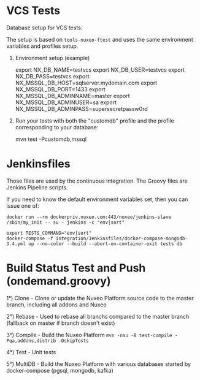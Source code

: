 # VCS Tests

Database setup for VCS tests.

The setup is based on `tools-nuxeo-ftest` and uses the same environment variables and profiles setup.

1) Environment setup (example)

    export NX_DB_NAME=testvcs
    export NX_DB_USER=testvcs
    export NX_DB_PASS=testvcs
    export NX_MSSQL_DB_HOST=sqlserver.mydomain.com
    export NX_MSSQL_DB_PORT=1433
    export NX_MSSQL_DB_ADMINNAME=master
    export NX_MSSQL_DB_ADMINUSER=sa
    export NX_MSSQL_DB_ADMINPASS=supersecretpassw0rd

2) Run your tests with both the "customdb" profile and the profile corresponding to your database:

    mvn test -Pcustomdb,mssql

# Jenkinsfiles

Those files are used by the continuous integration.
The Groovy files are Jenkins Pipeline scripts.

If you need to know the default environment variables set, then you can issue one of:

    docker run --rm dockerpriv.nuxeo.com:443/nuxeo/jenkins-slave /sbin/my_init -- su - jenkins -c "env|sort"

    export TESTS_COMMAND="env|sort"
    docker-compose -f integration/Jenkinsfiles/docker-compose-mongodb-3.4.yml up --no-color --build --abort-on-container-exit tests db

# Build Status Test and Push (ondemand.groovy)

1°) Clone       - Clone or update the Nuxeo Platform source code to the master branch, including all addons and Nuxeo

2°) Rebase      - Used to rebase all branchs compared to the master branch (fallback on master if branch doesn't exist)

3°) Compile     - Build the Nuxeo Platform `mvn -nsu -B test-compile -Pqa,addons,distrib -DskipTests`

4°) Test        - Unit tests

5°) MultiDB     - Build the Nuxeo Platform with various databases started by docker-compose (pgsql, mongodb, kafka)

